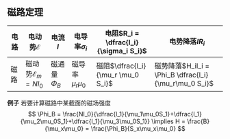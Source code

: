 ## 磁路定理
| 电路 | 电动势$\mathcal{E}$ | 电流$I$ | 电导率$\sigma_i$ | 电阻$R_i = \dfrac{l_i}{\sigma_i S_i}$ | 电势降落$IR_i$ |
| ---- | ---- | ---- | ---- | ---- | ---- |
| 磁路 | 磁动势$\mathcal{E}_m = NI_0$ | 磁通量 $\Phi_B$ | 磁导率$\mu_r\mu_0$ | 磁阻$\dfrac{l_i}{\mu_r \mu_0 S_i}$ | 磁势降落$H_il_i = \Phi_B \dfrac{l_i}{\mu_r\mu_0 S_i}$ |
**例子** 若要计算磁路中某截面的磁场强度
$$
\Phi_B = \frac{NI_0}{\dfrac{l_1}{\mu_1\mu_0S_1}+\dfrac{l_1}{\mu_2\mu_0S_1}+\dfrac{l_1}{\mu_3\mu_0S_1}} \implies H = \frac{B}{\mu_x\mu_0} = \frac{\Phi_B}{S_x\mu_x\mu_0}
$$

